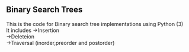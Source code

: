 ## Binary Search Trees
This is the code for Binary search tree implementations using Python (3) </br>
It includes 
->Insertion </br>
->Deleteion </br>
->Traversal (inorder,preorder and postorder) </br>
